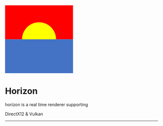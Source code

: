 ![](docs/figs/horizon_224.png)

# Horizon

horizon is a real time renderer supporting

DirectX12 & Vulkan

---